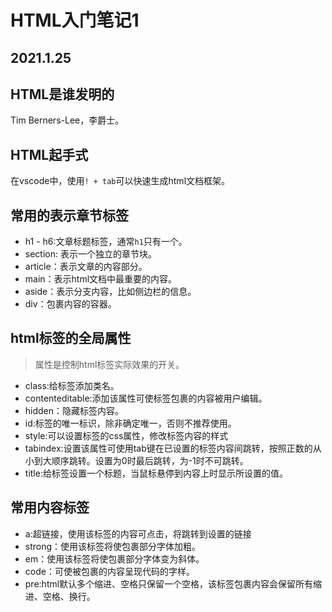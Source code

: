 # HTML入门笔记1

## 2021.1.25

## HTML是谁发明的

Tim Berners-Lee，李爵士。

## HTML起手式

在vscode中，使用`! + tab`可以快速生成html文档框架。

## 常用的表示章节标签

+ h1 - h6:文章标题标签，通常`h1`只有一个。
+ section: 表示一个独立的章节块。
+ article：表示文章的内容部分。
+ main：表示html文档中最重要的内容。
+ aside：表示分支内容，比如侧边栏的信息。
+ div：包裹内容的容器。
  
## html标签的全局属性

> 属性是控制html标签实际效果的开关。

+ class:给标签添加类名。
+ contenteditable:添加该属性可使标签包裹的内容被用户编辑。
+ hidden：隐藏标签内容。
+ id:标签的唯一标识，除非确定唯一，否则不推荐使用。
+ style:可以设置标签的css属性，修改标签内容的样式
+ tabindex:设置该属性可使用tab键在已设置的标签内容间跳转，按照正数的从小到大顺序跳转。设置为0时最后跳转，为-1时不可跳转。
+ title:给标签设置一个标题，当鼠标悬停到内容上时显示所设置的值。

## 常用内容标签

+ a:超链接，使用该标签的内容可点击，将跳转到设置的链接
+ strong：使用该标签将使包裹部分字体加粗。
+ em：使用该标签将使包裹部分字体变为斜体。
+ code：可使被包裹的内容呈现代码的字样。
+ pre:html默认多个缩进、空格只保留一个空格，该标签包裹内容会保留所有缩进、空格、换行。